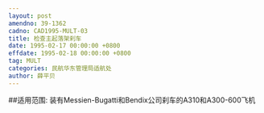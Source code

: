 ```yaml
---
layout: post
amendno: 39-1362
cadno: CAD1995-MULT-03
title: 检查主起落架刹车
date: 1995-02-17 00:00:00 +0800
effdate: 1995-02-18 00:00:00 +0800
tag: MULT
categories: 民航华东管理局适航处
author: 薛平贝
---
```


##适用范围:
装有Messien-Bugatti和Bendix公司刹车的A310和A300-600飞机

